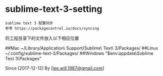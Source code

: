 # sublime-text-3-setting
    sublime text 3 配置同步
    参考 https://packagecontrol.io/docs/syncing

将工程目录下的文件放入以下相应位置

##Mac
    ~/Library/Application\ Support/Sublime\ Text\ 3/Packages/
##Linux
    ~/.config/sublime-text-3/Packages/
##Windows
    "$env:appdata\Sublime Text 3\Packages\"
    
Since [2017-12-12] By [lee.will.1987@gmail.com]

